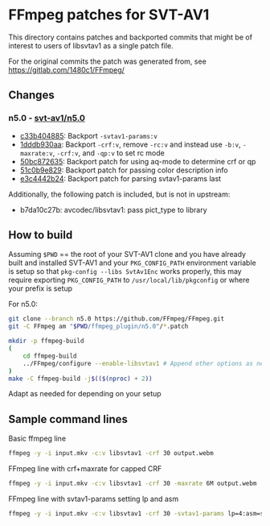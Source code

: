 # FFmpeg patches for SVT-AV1

This directory contains patches and backported commits that might be of interest
to users of libsvtav1 as a single patch file.

For the original commits the patch was generated from, see <https://gitlab.com/1480c1/FFmpeg/>

## Changes

### n5.0 - [svt-av1/n5.0](https://gitlab.com/1480c1/FFmpeg/-/tree/svt-av1/n5.0)

- [c33b404885](https://gitlab.com/1480c1/FFmpeg/-/commit/c33b404885): Backport `-svtav1-params:v`
- [1dddb930aa](https://gitlab.com/1480c1/FFmpeg/-/commit/1dddb930aa): Backport `-crf:v`, remove `-rc:v` and instead use `-b:v`, `-maxrate:v`, `-crf:v`, and `-qp:v` to set rc mode
- [50bc872635](https://gitlab.com/1480c1/FFmpeg/-/commit/50bc872635): Backport patch for using aq-mode to determine crf or qp
- [51c0b9e829](https://gitlab.com/1480c1/FFmpeg/-/commit/51c0b9e829): Backport patch for passing color description info
- [e3c4442b24](https://gitlab.com/1480c1/FFmpeg/-/commit/f579c1aca1): Backport patch for parsing svtav1-params last

Additionally, the following patch is included, but is not in upstream:

- b7da10c27b: avcodec/libsvtav1: pass pict_type to library

## How to build

Assuming `$PWD` == the root of your SVT-AV1 clone and you have already built
and installed SVT-AV1 and your `PKG_CONFIG_PATH` environment variable is setup
so that `pkg-config --libs SvtAv1Enc` works properly, this may require exporting
`PKG_CONFIG_PATH` to `/usr/local/lib/pkgconfig` or where your prefix is setup

For n5.0:

```bash
git clone --branch n5.0 https://github.com/FFmpeg/FFmpeg.git
git -C FFmpeg am "$PWD/ffmpeg_plugin/n5.0"/*.patch
```

```bash
mkdir -p ffmpeg-build
(
    cd ffmpeg-build
    ../FFmpeg/configure --enable-libsvtav1 # Append other options as needed
)
make -C ffmpeg-build -j$(($(nproc) + 2))
```

Adapt as needed for depending on your setup

## Sample command lines

Basic ffmpeg line

```bash
ffmpeg -y -i input.mkv -c:v libsvtav1 -crf 30 output.webm
```

FFmpeg line with crf+maxrate for capped CRF

```bash
ffmpeg -y -i input.mkv -c:v libsvtav1 -crf 30 -maxrate 6M output.webm
```

FFmpeg line with svtav1-params setting lp and asm

```bash
ffmpeg -y -i input.mkv -c:v libsvtav1 -crf 30 -svtav1-params lp=4:asm=sse4_1 output.webm
```
